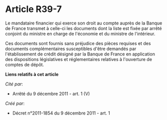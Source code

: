 # Article R39-7

Le mandataire financier qui exerce son droit au compte auprès de la Banque de France transmet à celle-ci les documents dont
la liste est fixée par arrêté conjoint du ministre en charge de l'économie et du ministre de l'intérieur. 

Ces documents sont fournis sans préjudice des pièces requises et des documents complémentaires susceptibles d'être demandés
par l'établissement de crédit désigné par la Banque de France en application des dispositions législatives et réglementaires
relatives à l'ouverture de comptes de dépôt.

**Liens relatifs à cet article**

_Cité par_:

  - Arrêté du 9 décembre 2011 - art. 1 (V)

_Créé par_:

  - Décret n°2011-1854 du 9 décembre 2011 - art. 1

